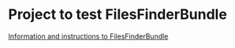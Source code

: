 Project to test FilesFinderBundle
=================================

[Information and instructions to FilesFinderBundle](https://github.com/slobodzyanmassmedia/files_finder/tree/master/src/Massmedia/FilesFinderBundle/README.md)